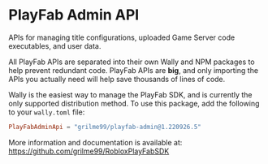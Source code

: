 # PlayFab Admin API

APIs for managing title configurations, uploaded Game Server code executables, and user data.

All PlayFab APIs are separated into their own Wally and NPM packages to help prevent redundant code.
PlayFab APIs are **big**, and only importing the APIs you actually need will help save thousands of lines of code.

Wally is the easiest way to manage the PlayFab SDK, and is currently the only supported distribution method.
To use this package, add the following to your `wally.toml` file:

```toml
PlayFabAdminApi = "grilme99/playfab-admin@1.220926.5"
```

More information and documentation is available at:
https://github.com/grilme99/RobloxPlayFabSDK
